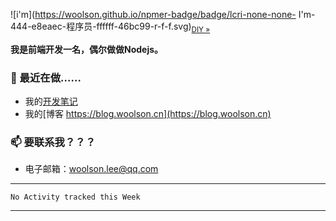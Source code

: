 <!--
**woolson/woolson** is a ✨ _special_ ✨ repository because its `README.md` (this file) appears on your GitHub profile.

Here are some ideas to get you started:

- 🔭 I’m currently working on ...
- 🌱 I’m currently learning ...
- 👯 I’m looking to collaborate on ...
- 🤔 I’m looking for help with ...
- 💬 Ask me about ...
- 📫 How to reach me: ...
- 😄 Pronouns: ...
- ⚡ Fun fact: ...
-->

![i'm](https://woolson.github.io/npmer-badge/badge/lcri-none-none-    I'm-444-e8eaec-程序员-ffffff-46bc99-r-f-f.svg)<sub><a href="https://npmer.woolson.cn/" target="_blank">DIY &raquo;</a></sub>

**我是前端开发一名，偶尔做做Nodejs。**

### 🧲  最近在做……

- 我的[开发笔记](https://github.com/woolson/woolson.github.io/issues)
- 我的[博客 https://blog.woolson.cn](https://blog.woolson.cn)

### 📫  要联系我？？？

- 电子邮箱：[woolson.lee@qq.com](mailto:woolson.lee@qq.com)

---
<!--START_SECTION:waka-->
```text
No Activity tracked this Week
```
<!--END_SECTION:waka-->
---

